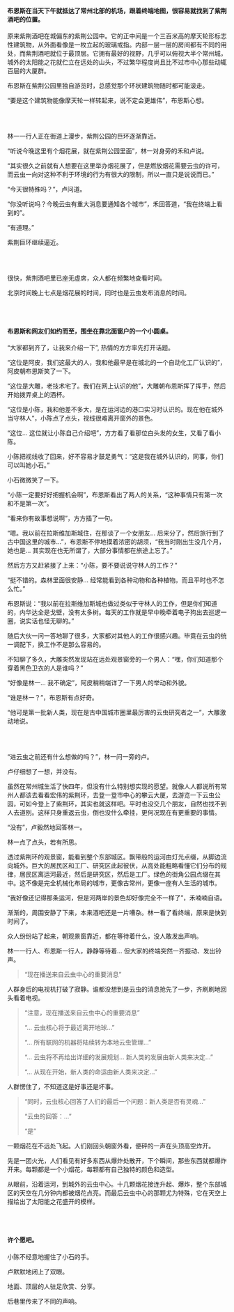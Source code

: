 #### 布恩斯在当天下午就抵达了常州北部的机场，跟着终端地图，很容易就找到了紫荆酒吧的位置。

原来紫荆酒吧在城偏东的紫荆公园中。它的正中间是一个三百米高的摩天轮形标志性建筑物，从外面看像是一枚立起的玻璃戒指。内部一层一层的房间都有不同的用处，而紫荆酒吧就位于最顶层。它拥有最好的视野，几乎可以俯视大半个常州城，城外的太阳能之花就伫立在远处的山头，不过繁华程度尚且比不过市中心那些动辄百层的大厦群。

布恩斯在紫荆公园里独自游览时，总感觉那个环状建筑物随时都可能滚走。

“要是这个建筑物能像摩天轮一样转起来，说不定会更雄伟”，布恩斯心想。

<br><br>

林一一行人正在街道上漫步，紫荆公园的巨环逐渐靠近。

“听说今晚这里有个烟花展，就在紫荆公园里面”，林一对身旁的禾和卢说。

“其实很久之前就有人想要在这里举办烟花展了，但是燃放烟花需要云虫的许可，而云虫一向对这种不利于环境的行为有很大的限制，所以一直只是说说而已。”

“今天很特殊吗？”，卢问道。

“你没听说吗？今晚云虫有重大消息要通知各个城市”，禾回答道，“我在终端上看到的”。

“有道理。”

紫荆巨环继续逼近。

<br><br>

很快，紫荆酒吧里已座无虚席，众人都在频繁地查看时间。

北京时间晚上七点是烟花展的时间，同时也是云虫发布消息的时间。

<br><br>

#### 布恩斯和网友们如约而至，围坐在靠北面窗户的一个小圆桌。

“大家都到齐了，让我来介绍一下”, 热情的方方率先打开话题。

“这位是阿皮，我们这最大的人，我和他最早是在城北的一个自动化工厂认识的”，阿皮朝布恩斯笑了一下。

“这位是大雕，老技术宅了。我们在网上认识的他”，大雕朝布恩斯挥了挥手，然后开始拨弄桌上的酒杯。

“这位是小陈，我和他差不多大，是在运河边的港口实习时认识的。现在他在城外当守林人”，小陈点了点头，视线很难离开窗外的景色。

“这位... 这位就让小陈自己介绍吧”，方方看了看那位白头发的女生，又看了看小陈。

小陈把视线收了回来，好不容易才鼓足勇气：“这是我在城外认识的，同事，你们可以叫她小石。”

小石微微笑了一下。

“小陈一定要好好把握机会啊”，布恩斯看出了两人的关系，“这种事情只有第一次和不是第一次”。

“看来你有故事想说啊”，方方插了一句。

“嗯。我以前在拉斯维加斯城住，在那谈了一个女朋友... 后来分了，然后旅行到了古中国这里的城市...”，布恩斯不停地摸着浓密的胡须，“我当时刚出生没几个月，她也是... 其实现在也无所谓了，大部分事情都在旅途上忘了。”

然后方方又赶紧接了上来：“小陈，要不要说说守林人的工作？”

“挺不错的。森林里面很安静... 经常能看到各种动物和各种植物。而且平时也不怎么忙。”

布恩斯说：“我以前在拉斯维加斯城也做过类似于守林人的工作，但是你们知道的，内华达全是戈壁，没有太多树。每天的工作就是早中晚牵着电子狗出去巡逻一圈，说实话也怪无聊的。”

随后大伙一问一答地聊了很多，大家都对其他人的工作很感兴趣。毕竟在云虫的统一调配下，换工作不是那么容易的。

不知聊了多久，大雕突然发现站在远处观景窗旁的一个男人：“嘿，你们知道那个穿着黑色卫衣的人是谁吗？”

“好像是林一... 我不确定”，阿皮稍稍端详了一下男人的举动和外貌。

“谁是林一？”，布恩斯有点好奇。

“他可是第一批新人类，现在是古中国城市圈里最厉害的云虫研究者之一”，大雕激动地说。

<br><br>

“进云虫之前还有什么想做的吗？”，林一问一旁的卢。

卢仔细想了一想，并没有。

虽然在常州城生活了快四年，但没有什么特别想实现的愿望。就像人人都说所有常州人都该去看看宏伟的紫荆环，去登一登市中心的攀云大厦，去游览一下云虫公园，可如今登上了紫荆环，其实也就这样吧。平时也没交几个朋友，自然也找不到人去道别。这样只身重返云虫，倒也没什么牵挂，更何况现在有更重要的事情。

“没有”，卢毅然地回答林一。

林一点了点头，若有所思。

透过紫荆环的观景窗，能看到整个东部城区。飘带般的运河由灯光点缀，从脚边流向城外。巨大的居民区和工厂、研究区此起彼伏，从高处能粗略看懂它们分布的规律，居民区离运河最近，然后是研究区，然后是工厂。绿色的街角公园点缀在其中。这不像是完全机械化布局的城市，更像古常州，更像一座有人生活的城市。

“我好像还记得那条运河，但是河两岸的景色却好像完全不一样了”，禾喃喃自语。

渐渐的，周围安静了下来，本来酒吧还是一片嘈杂。林一看了看终端，原来是快到时间了。

众人纷纷站了起来，朝观景窗靠近，都在等待着什么，没人敢发出声响。

林一一行人、布恩斯一行人，静静等待着... 但大家的终端突然一齐振动、发出铃声。

> “现在播送来自云虫中心的重要消息”

人群身后的电视机打破了寂静。谁都没想到是云虫的消息抢先了一步，齐刷刷地回头看着电视。

> “注意，现在播送来自云虫中心的重要消息”
>
> “... 云虫核心将于最近离开地球...”
>
> “... 所有联网的机器将陆续转为本地云虫管理...”
>
> “... 云虫将不再给出详细的发展规划... 新人类的发展由新人类来决定...”
>
> “... 从现在开始，新人类的命运由新人类来决定...”

人群愣住了，不知道这是好事还是坏事。

> “同时，云虫核心回答了人们的最后一个问题：新人类是否有灵魂...”
>
> “云虫的回答：...”
>
> “是”

一颗烟花在不远处飞起。人们刚回头朝窗外看，便砰的一声在头顶高空炸开。

先是一团火光，人们看见有好多东西从爆炸处散开，下个瞬间，那些东西就都爆炸开来。每颗都是一个小烟花，每颗都有自己独特的颜色和造型。

从眼前，沿着运河，到城外的云虫中心。十几颗烟花接连升起、爆炸，整个东部城区的天空在几分钟内都被烟花点亮。而最后云虫中心的那颗尤为特殊，它在天空上描绘出了太阳能之花盛开的模样。

<br><br>

#### 许个愿吧。

小陈不经意地握住了小石的手。

卢默默地闭上了双眼。

地面、顶层的人驻足欣赏、分享。

后巷里传来了不同的声响。